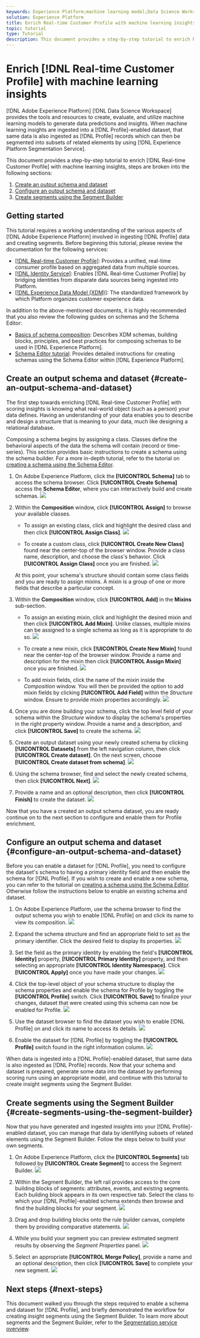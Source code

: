 ```yaml
---
keywords: Experience Platform;machine learning model;Data Science Workspace;Real-time Customer Profile;popular topics;machine learning insights
solution: Experience Platform
title: Enrich Real-time Customer Profile with machine learning insights
topic: tutorial
type: Tutorial
description: This document provides a step-by-step tutorial to enrich Real-time Customer Profile with machine learning insights, steps are broken into the following sections, create an output schema/dataset, configure an output schema/dataset, and create segments using the Segment Builder.
---
```


# Enrich [!DNL Real-time Customer Profile] with machine learning insights

[!DNL Adobe Experience Platform] [!DNL Data Science Workspace] provides the tools and resources to create, evaluate, and utilize machine learning models to generate data predictions and insights. When machine learning insights are ingested into a [!DNL Profile]-enabled dataset, that same data is also ingested as [!DNL Profile] records which can then be segmented into subsets of related elements by using [!DNL Experience Platform Segmentation Service].

This document provides a step-by-step tutorial to enrich [!DNL Real-time Customer Profile] with machine learning insights, steps are broken into the following sections:

1.  [Create an output schema and dataset](#create-an-output-schema-and-dataset)
2.  [Configure an output schema and dataset](#configure-an-output-schema-and-dataset)
3.  [Create segments using the Segment Builder](#create-segments-using-the-segment-builder)

## Getting started

This tutorial requires a working understanding of the various aspects of [!DNL Adobe Experience Platform] involved in ingesting [!DNL Profile] data and creating segments. Before beginning this tutorial, please review the documentation for the following services:

*   [[!DNL Real-time Customer Profile]](../../rtcdp/overview.md): Provides a unified, real-time consumer profile based on aggregated data from multiple sources.
*   [[!DNL Identity Service]](../../identity-service/home.md): Enables [!DNL Real-time Customer Profile] by bridging identities from disparate data sources being ingested into Platform.
*   [[!DNL Experience Data Model (XDM)]](../../xdm/home.md): The standardized framework by which Platform organizes customer experience data.

In addition to the above-mentioned documents, it is highly recommended that you also review the following guides on schemas and the Schema Editor:

*   [Basics of schema composition](../../xdm/schema/composition.md): Describes XDM schemas, building blocks, principles, and best practices for composing schemas to be used in [!DNL Experience Platform].
*   [Schema Editor tutorial](../../xdm/tutorials/create-schema-ui.md): Provides detailed instructions for creating schemas using the Schema Editor within [!DNL Experience Platform].

## Create an output schema and dataset {#create-an-output-schema-and-dataset}

The first step towards enriching [!DNL Real-time Customer Profile] with scoring insights is knowing what real-world object (such as a person) your data defines. Having an understanding of your data enables you to describe and design a structure that is meaning to your data, much like designing a relational database.

Composing a schema begins by assigning a class. Classes define the behavioral aspects of the data the schema will contain (record or time-series). This section provides basic instructions to create a schema using the schema builder. For a more in-depth tutorial, refer to the tutorial on [creating a schema using the Schema Editor](../../xdm/tutorials/create-schema-ui.md).

1.  On Adobe Experience Platform, click the **[!UICONTROL Schema]** tab to access the schema browser. Click **[!UICONTROL Create Schema]** access the **Schema Editor**, where you can interactively build and create schemas.
    ![](../images/models-recipes/enrich-rtcdp/schema_browser.png)

2.  Within the **Composition** window, click **[!UICONTROL Assign]** to browse your available classes.
    *   To assign an existing class, click and highlight the desired class and then click **[!UICONTROL Assign Class]**.
        ![](../images/models-recipes/enrich-rtcdp/existing_class.png)

    *   To create a custom class, click **[!UICONTROL Create New Class]** found near the center-top of the browser window. Provide a class name, description, and choose the class's behavior. Click **[!UICONTROL Assign Class]** once you are finished.
        ![](../images/models-recipes/enrich-rtcdp/create_new_class.png)

    At this point, your schema's structure should contain some class fields and you are ready to assign mixins. A mixin is a group of one or more fields that describe a particular concept.

3.  Within the **Composition** window, click **[!UICONTROL Add]** in the **Mixins** sub-section.
    *   To assign an existing mixin, click and highlight the desired mixin and then click **[!UICONTROL Add Mixin]**. Unlike classes, multiple mixins can be assigned to a single schema as long as it is appropriate to do so.
        ![](../images/models-recipes/enrich-rtcdp/existing_mixin.png)

    *   To create a new mixin, click **[!UICONTROL Create New Mixin]** found near the center-top of the browser window. Provide a name and description for the mixin then click **[!UICONTROL Assign Mixin]** once you are finished.
        ![](../images/models-recipes/enrich-rtcdp/create_new_mixin.png)

    *   To add mixin fields, click the name of the mixin inside the *Composition* window. You will then be provided the option to add mixin fields by clicking **[!UICONTROL Add Field]** within the *Structure* window. Ensure to provide mixin properties accordingly.
        ![](../images/models-recipes/enrich-rtcdp/mixin_properties.png)

4.  Once you are done building your schema, click the top level field of your schema within the *Structure* window to display the schema's properties in the right property window. Provide a name and a description, and click **[!UICONTROL Save]** to create the schema.
    ![](../images/models-recipes/enrich-rtcdp/save_schema.png)

5.  Create an output dataset using your newly created schema by clicking **[!UICONTROL Datasets]** from the left navigation column, then click **[!UICONTROL Create dataset]**. On the next screen, choose **[!UICONTROL Create dataset from schema]**.
    ![](../images/models-recipes/enrich-rtcdp/dataset_overview.png)

6.  Using the schema browser, find and select the newly created schema, then click **[!UICONTROL Next]**.
    ![](../images/models-recipes/enrich-rtcdp/choose_schema.png)

7.  Provide a name and an optional description, then click **[!UICONTROL Finish]** to create the dataset.
    ![](../images/models-recipes/enrich-rtcdp/configure_dataset.png)

Now that you have a created an output schema dataset, you are ready continue on to the next section to configure and enable them for Profile enrichment.

## Configure an output schema and dataset {#configure-an-output-schema-and-dataset}

Before you can enable a dataset for [!DNL Profile], you need to configure the dataset's schema to having a primary identity field and then enable the schema for [!DNL Profile]. If you wish to create and enable a new schema, you can refer to the tutorial on [creating a schema using the Schema Editor](../../xdm/tutorials/create-schema-ui.md). Otherwise follow the instructions below to enable an existing schema and dataset.

1.  On Adobe Experience Platform, use the schema browser to find the output schema you wish to enable [!DNL Profile] on and click its name to view its composition.
    ![](../images/models-recipes/enrich-rtcdp/schemas.png)

2.  Expand the schema structure and find an appropriate field to set as the primary identifier. Click the desired field to display its properties.
    ![](../images/models-recipes/enrich-rtcdp/schema_structure.png)

3.  Set the field as the primary identity by enabling the field's **[!UICONTROL Identity]** property, **[!UICONTROL Primary Identity]** property, and then selecting an appropriate **[!UICONTROL Identity Namespace]**. Click **[!UICONTROL Apply]** once you have made your changes.
    ![](../images/models-recipes/enrich-rtcdp/set_identity.png)

4.  Click the top-level object of your schema structure to display the schema properties and enable the schema for Profile by toggling the **[!UICONTROL Profile]** switch. Click **[!UICONTROL Save]** to finalize your changes, dataset that were created using this schema can now be enabled for Profile.
    ![](../images/models-recipes/enrich-rtcdp/enable_schema.png)

5.  Use the dataset browser to find the dataset you wish to enable [!DNL Profile] on and click its name to access its details.
    ![](../images/models-recipes/enrich-rtcdp/datasets.png)

6.  Enable the dataset for [!DNL Profile] by toggling the **[!UICONTROL Profile]** switch found in the right information column. 
    ![](../images/models-recipes/enrich-rtcdp/enable_dataset.png)

When data is ingested into a [!DNL Profile]-enabled dataset, that same data is also ingested as [!DNL Profile] records. Now that your schema and dataset is prepared, generate some data into the dataset by performing scoring runs using an appropriate model, and continue with this tutorial to create insight segments using the Segment Builder.

## Create segments using the Segment Builder {#create-segments-using-the-segment-builder}

Now that you have generated and ingested insights into your [!DNL Profile]-enabled dataset, you can manage that data by identifying subsets of related elements using the Segment Builder. Follow the steps below to build your own segments.

1.  On Adobe Experience Platform, click the **[!UICONTROL Segments]** tab followed by **[!UICONTROL Create Segment]** to access the Segment Builder.
    ![](../images/models-recipes/enrich-rtcdp/segments_overview.png)

2.  Within the Segment Builder, the left rail provides access to the core building blocks of segments: attributes, events, and existing segments. Each building block appears in its own respective tab. Select the class to which your [!DNL Profile]-enabled schema extends then browse and find the building blocks for your segment.
    ![](../images/models-recipes/enrich-rtcdp/segment_builder.png)

3.  Drag and drop building blocks onto the rule builder canvas, complete them by providing comparative statements.
    ![](../images/models-recipes/enrich-rtcdp/drag_fill.gif)

4.  While you build your segment you can preview estimated segment results by observing the *Segment Properties* panel.
    ![](../images/models-recipes/enrich-rtcdp/preview_segment.gif)

5.  Select an appropriate **[!UICONTROL Merge Policy]**, provide a name and an optional description, then click **[!UICONTROL Save]** to complete your new segment.
    ![](../images/models-recipes/enrich-rtcdp/save_segment.png)


## Next steps {#next-steps}

This document walked you through the steps required to enable a schema and dataset for [!DNL Profile], and briefly demonstrated the workflow for creating insight segments using the Segment Builder. To learn more about segments and the Segment Builder, refer to the [Segmentation service overview](../../segmentation/home.md).